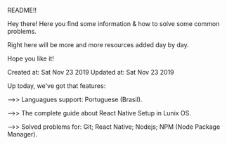 README!!

Hey there!
Here you find some information & how to solve some common problems.

Right here will be more and more resources added day by day.

Hope you like it!

Created at: Sat Nov 23 2019
Updated at: Sat Nov 23 2019

Up today, we've got that features:

-->> Languagues support: Portuguese (Brasil).

-->> The complete guide about React Native Setup in Lunix OS.
 
-->> Solved problems for: Git; React Native; Nodejs; NPM (Node Package Manager).
